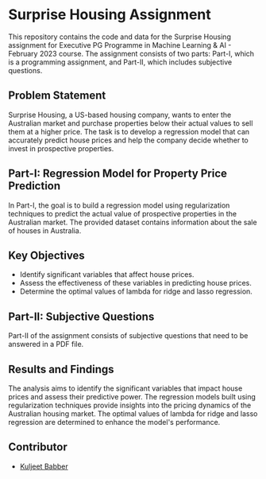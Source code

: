 # Surprise Housing Assignment
This repository contains the code and data for the Surprise Housing assignment for Executive PG Programme in Machine Learning & AI - February 2023 course. The assignment consists of two parts: Part-I, which is a programming assignment, and Part-II, which includes subjective questions.

## Problem Statement
Surprise Housing, a US-based housing company, wants to enter the Australian market and purchase properties below their actual values to sell them at a higher price. The task is to develop a regression model that can accurately predict house prices and help the company decide whether to invest in prospective properties.

## Part-I: Regression Model for Property Price Prediction
In Part-I, the goal is to build a regression model using regularization techniques to predict the actual value of prospective properties in the Australian market. The provided dataset contains information about the sale of houses in Australia.

## Key Objectives
- Identify significant variables that affect house prices.
- Assess the effectiveness of these variables in predicting house prices.
- Determine the optimal values of lambda for ridge and lasso regression.

## Part-II: Subjective Questions
Part-II of the assignment consists of subjective questions that need to be answered in a PDF file.

## Results and Findings
The analysis aims to identify the significant variables that impact house prices and assess their predictive power. The regression models built using regularization techniques provide insights into the pricing dynamics of the Australian housing market. The optimal values of lambda for ridge and lasso regression are determined to enhance the model's performance.

## Contributor
- [Kuljeet Babber](https://github.com/kuljeetbabber)

